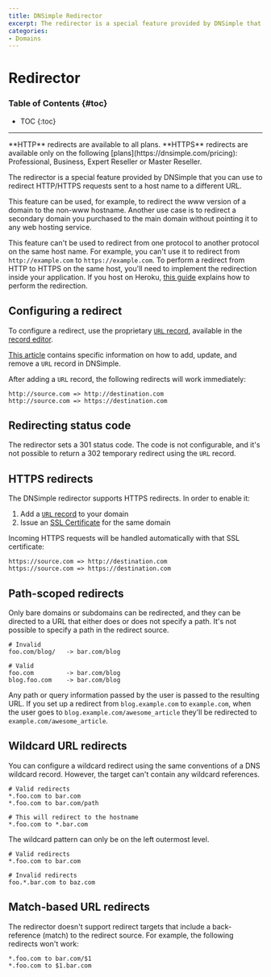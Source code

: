 ```yaml
---
title: DNSimple Redirector
excerpt: The redirector is a special feature provided by DNSimple that you can use to redirect HTTP/HTTPS requests sent to a host name to a different URL.
categories:
- Domains
---
```


# Redirector

### Table of Contents {#toc}

* TOC
{:toc}

---
<info>
**HTTP** redirects are available to all plans. **HTTPS** redirects are available only on the following [plans](https://dnsimple.com/pricing): Professional, Business, Expert Reseller or Master Reseller.
</info>

The redirector is a special feature provided by DNSimple that you can use to redirect HTTP/HTTPS requests sent to a host name to a different URL.

This feature can be used, for example, to redirect the www version of a domain to the non-www hostname. Another use case is to redirect a secondary domain you purchased to the main domain without pointing it to any web hosting service.

This feature can't be used to redirect from one protocol to another protocol on the same host name. For example, you can't use it to redirect from `http://example.com` to `https://example.com`. To perform a redirect from HTTP to HTTPS on the same host, you'll need to implement the redirection inside your application. If you host on Heroku, [this guide](https://support.dnsimple.com/articles/redirect-heroku/#redirect-http2https) explains how to perform the redirection.


## Configuring a redirect

To configure a redirect, use the proprietary [`URL` record](/articles/url-record), available in the [record editor](/articles/record-editor).

[This article](/articles/manage-url-record) contains specific information on how to add, update, and remove a `URL` record in DNSimple.

After adding a `URL` record, the following redirects will work immediately:

```
http://source.com => http://destination.com
http://source.com => https://destination.com
```


## Redirecting status code

The redirector sets a 301 status code. The code is not configurable, and it's not possible to return a 302 temporary redirect using the `URL` record.


## HTTPS redirects

The DNSimple redirector supports HTTPS redirects. In order to enable it:

  1. Add a [`URL` record](/articles/url-record) to your domain
  1. Issue an [SSL Certificate](/articles/ssl-certificates) for the same domain

Incoming HTTPS requests will be handled automatically with that SSL certificate:

```
https://source.com => http://destination.com
https://source.com => https://destination.com
```

## Path-scoped redirects

Only bare domains or subdomains can be redirected, and they can be directed to a URL that either does or does not specify a path. It's not possible to specify a path in the redirect source.

```
# Invalid
foo.com/blog/   -> bar.com/blog

# Valid
foo.com         -> bar.com/blog
blog.foo.com    -> bar.com/blog
```

Any path or query information passed by the user is passed to the resulting URL. If you set up a redirect from `blog.example.com` to `example.com`, when the user goes to `blog.example.com/awesome_article` they'll be redirected to `example.com/awesome_article`.


## Wildcard URL redirects

You can configure a wildcard redirect using the same conventions of a DNS wildcard record. However, the target can't contain any wildcard references.

    # Valid redirects
    *.foo.com to bar.com
    *.foo.com to bar.com/path

    # This will redirect to the hostname
    *.foo.com to *.bar.com

The wildcard pattern can only be on the left outermost level.

    # Valid redirects
    *.foo.com to bar.com

    # Invalid redirects
    foo.*.bar.com to baz.com


## Match-based URL redirects

The redirector doesn't support redirect targets that include a back-reference (match) to the redirect source. For example, the following redirects won't work:

    *.foo.com to bar.com/$1
    *.foo.com to $1.bar.com
